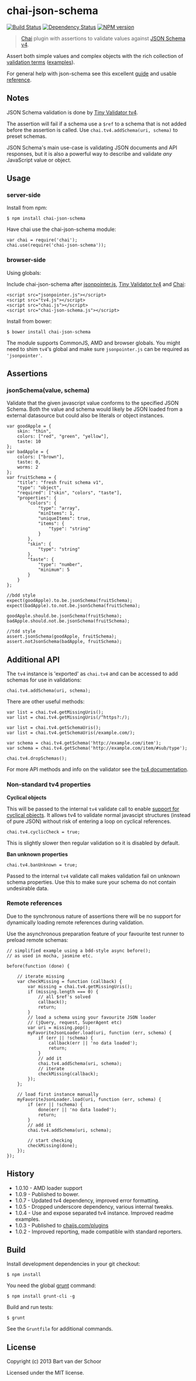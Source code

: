 # chai-json-schema

[![Build Status](https://secure.travis-ci.org/Bartvds/chai-json-schema.png?branch=master)](http://travis-ci.org/Bartvds/chai-json-schema) [![Dependency Status](https://gemnasium.com/Bartvds/chai-json-schema.png)](https://gemnasium.com/Bartvds/chai-json-schema) [![NPM version](https://badge.fury.io/js/chai-json-schema.png)](http://badge.fury.io/js/chai-json-schema)

> [Chai](http://chaijs.com/) plugin with assertions to validate values against [JSON Schema v4](http://json-schema.org/). 

Assert both simple values and complex objects with the rich collection of [validation terms](http://json-schema.org/latest/json-schema-validation.html) ([examples](http://json-schema.org/examples.html)). 

For general help with json-schema see this excellent [guide](http://spacetelescope.github.io/understanding-json-schema/) and usable [reference](http://spacetelescope.github.io/understanding-json-schema/reference/index.html).

## Notes

JSON Schema validation is done by [Tiny Validator tv4](https://github.com/geraintluff/tv4).

The assertion will fail if a schema use a `$ref` to a schema that is not added before the assertion is called. Use `chai.tv4.addSchema(uri, schema)` to preset schemas.

JSON Schema's main use-case is validating JSON documents and API responses, but it is also a powerful way to describe and validate *any* JavaScript value or object.

## Usage


### server-side

Install from npm:

    $ npm install chai-json-schema

Have chai use the chai-json-schema module:

    var chai = require('chai');
    chai.use(require('chai-json-schema'));

### browser-side

Using globals:

Include chai-json-schema after [jsonpointer.js](https://github.com/alexeykuzmin/jsonpointer.js/), [Tiny Validator tv4](https://github.com/geraintluff/tv4) and [Chai](http://chaijs.com/):

    <script src="jsonpointer.js"></script>
    <script src="tv4.js"></script>
    <script src="chai.js"></script>
    <script src="chai-json-schema.js"></script>

Install from bower:

    $ bower install chai-json-schema

The module supports CommonJS, AMD and browser globals. You might need to shim `tv4`'s global and make sure  `jsonpointer.js` can be required as `'jsonpointer'`.

## Assertions

### jsonSchema(value, schema)

Validate that the given javascript value conforms to the specified JSON Schema. Both the value and schema would likely be JSON loaded from a external datasource but could also be literals or object instances.

    var goodApple = {
    	skin: "thin",
    	colors: ["red", "green", "yellow"],
    	taste: 10
    };
    var badApple = {
    	colors: ["brown"],
    	taste: 0,
    	worms: 2
    };
    var fruitSchema = {
    	"title": "fresh fruit schema v1",
    	"type": "object",
    	"required": ["skin", "colors", "taste"],
    	"properties": {
    		"colors": {
    			"type": "array",
    			"minItems": 1,
    			"uniqueItems": true,
    			"items": {
    				"type": "string"
    			}
    		},
    		"skin": {
    			"type": "string"
    		},
    		"taste": {
    			"type": "number",
    			"minimum": 5
    		}
    	}
    };
    
    //bdd style
    expect(goodApple).to.be.jsonSchema(fruitSchema);
    expect(badApple).to.not.be.jsonSchema(fruitSchema);
    
    goodApple.should.be.jsonSchema(fruitSchema);
    badApple.should.not.be.jsonSchema(fruitSchema);
    
    //tdd style
    assert.jsonSchema(goodApple, fruitSchema);
    assert.notJsonSchema(badApple, fruitSchema);

## Additional API

The `tv4` instance is 'exported' as `chai.tv4` and can be accessed to add schemas for use in validations: 

    chai.tv4.addSchema(uri, schema);

There are other useful methods:

    var list = chai.tv4.getMissingUris();
    var list = chai.tv4.getMissingUris(/^https?:/);

    var list = chai.tv4.getSchemaUris();
    var list = chai.tv4.getSchemaUris(/example.com/);
    
    var schema = chai.tv4.getSchema('http://example.com/item');
    var schema = chai.tv4.getSchema('http://example.com/item/#sub/type');
    
    chai.tv4.dropSchemas();

For more API methods and info on the validator see the [tv4 documentation](https://github.com/geraintluff/tv4#api). 

### Non-standard tv4 properties 

**Cyclical objects**

This will be passed to the internal `tv4` validate call to enable [support for cyclical objects](https://github.com/geraintluff/tv4#cyclical-javascript-objects). It allows tv4 to validate normal javascipt structures (instead of pure JSON) without risk of entering a loop on cyclical references.

    chai.tv4.cyclicCheck = true;
 
This is slightly slower then regular validation so it is disabled by default. 

**Ban unknown properties**

    chai.tv4.banUnknown = true;

Passed to the internal `tv4` validate call makes validation fail on unknown schema properties. Use this to make sure your schema do not contain undesirable data.

### Remote references

Due to the synchronous nature of assertions there will be no support for dynamically loading remote references during validation.

Use the asynchronous preparation feature of your favourite test runner to preload remote schemas:

    // simplified example using a bdd-style async before(); 
    // as used in mocha, jasmine etc.

    before(function (done) {
    
        // iterate missing
        var checkMissing = function (callback) {
            var missing = chai.tv4.getMissingUris();
            if (missing.length === 0) {
                // all $ref's solved
                callback();
                return;
            }
            // load a schema using your favourite JSON loader
            // (jQuery, request, SuperAgent etc)
            var uri = missing.pop();
            myFavoriteJsonLoader.load(uri, function (err, schema) {
                if (err || !schema) {
                    callback(err || 'no data loaded');
                    return;
                }
                // add it
                chai.tv4.addSchema(uri, schema);
                // iterate
                checkMissing(callback);
            });
        };

        // load first instance manually
        myFavoriteJsonLoader.load(uri, function (err, schema) {
            if (err || !schema) {
                done(err || 'no data loaded');
                return;
            }
            // add it
            chai.tv4.addSchema(uri, schema);

            // start checking
            checkMissing(done);
        });
    });

## History

* 1.0.10 - AMD loader support
* 1.0.9 - Published to bower.
* 1.0.7 - Updated tv4 dependency, improved error formatting.
* 1.0.5 - Dropped underscore dependency, various internal tweaks. 
* 1.0.4 - Use and expose separated tv4 instance. Improved readme examples.
* 1.0.3 - Published to [chaijs.com/plugins](http://chaijs.com/plugins)
* 1.0.2 - Improved reporting, made compatible with standard reporters.

## Build

Install development dependencies in your git checkout:

    $ npm install

You need the global [grunt](http://gruntjs.com) command:

    $ npm install grunt-cli -g

Build and run tests:

    $ grunt

See the `Gruntfile` for additional commands.

## License

Copyright (c) 2013 Bart van der Schoor

Licensed under the MIT license.